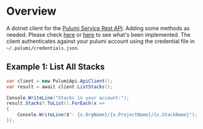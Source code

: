 # Overview

A dotnet client for the [Pulumi Service Rest API](https://www.pulumi.com/docs/reference/service-rest-api/). Adding some methods as needed. Please check [here](./PulumiApi.Test/UnitTest1.cs) or 
[here](./PulumiApi/IPulumiApi.cs) to see what's been implemented. The client authenticates against your pulumi account using the credential file in `~/.pulumi/credentials.json`. 

## Example 1: List All Stacks

```csharp
var client = new PulumiApi.ApiClient();
var result = await client.ListStacks();

Console.WriteLine("Stacks in your account:");
result.Stacks?.ToList().ForEach(x =>
{
    Console.WriteLine($"- {x.OrgName}/{x.ProjectName}/{x.StackName}");
});
```